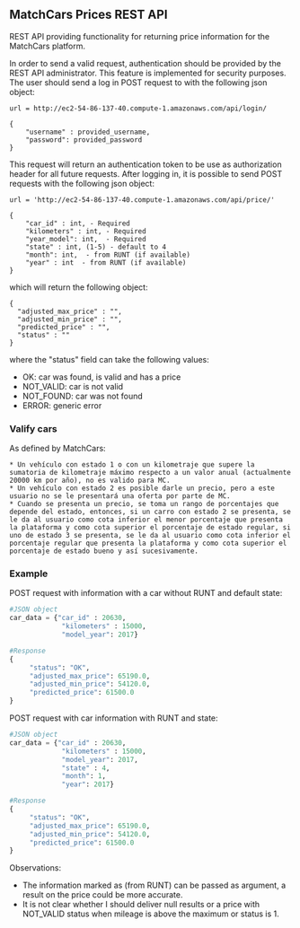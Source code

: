 ## MatchCars Prices REST API

REST API providing functionality for returning price information for the MatchCars platform.

In order to send a valid request, authentication should be provided by the REST API administrator. This feature is implemented for security purposes. The user should send a log in POST request to with the following json object:

```
url = http://ec2-54-86-137-40.compute-1.amazonaws.com/api/login/

{
    "username" : provided_username,
    "password": provided_password
}
```

This request will return an authentication token to be use as authorization header for all future requests. After logging in, it is possible to send POST requests with the following json object:
```
url = 'http://ec2-54-86-137-40.compute-1.amazonaws.com/api/price/'

{
    "car_id" : int, - Required
    "kilometers" : int, - Required
    "year_model": int,  - Required
    "state" : int, (1-5) - default to 4
    "month": int,  - from RUNT (if available)
    "year" : int  - from RUNT (if available)
}
```

which will return the following object:

```
{
  "adjusted_max_price" : "",
  "adjusted_min_price" : "",
  "predicted_price" : "",
  "status" : ""
}
```

where the "status" field can take the following values:
* OK: car was found, is valid and has a price
* NOT_VALID: car is not valid
* NOT_FOUND: car was not found
* ERROR: generic error

### Valify cars

As defined by MatchCars:

```
* Un vehículo con estado 1 o con un kilometraje que supere la sumatoria de kilometraje máximo respecto a un valor anual (actualmente 20000 km por año), no es valido para MC.
* Un vehículo con estado 2 es posible darle un precio, pero a este usuario no se le presentará una oferta por parte de MC.
* Cuando se presenta un precio, se toma un rango de porcentajes que depende del estado, entonces, si un carro con estado 2 se presenta, se le da al usuario como cota inferior el menor porcentaje que presenta la plataforma y como cota superior el porcentaje de estado regular, si uno de estado 3 se presenta, se le da al usuario como cota inferior el porcentaje regular que presenta la plataforma y como cota superior el porcentaje de estado bueno y así sucesivamente.
```
### Example

POST request with information with a car without RUNT and default state:

```python
#JSON object
car_data = {"car_id" : 20630,
             "kilometers" : 15000,
             "model_year": 2017}

#Response
{
     "status": "OK",
     "adjusted_max_price": 65190.0,
     "adjusted_min_price": 54120.0,
     "predicted_price": 61500.0
}

```

POST request with car information with RUNT and state:

```python
#JSON object
car_data = {"car_id" : 20630,
             "kilometers" : 15000,
             "model_year": 2017,
             "state" : 4,
             "month": 1,
             "year": 2017}

#Response
{
     "status": "OK",
     "adjusted_max_price": 65190.0,
     "adjusted_min_price": 54120.0,
     "predicted_price": 61500.0
}
```


Observations:

* The information marked as (from RUNT) can be passed as argument, a result on the price could be more accurate.
* It is not clear whether I should deliver null results or a price with NOT_VALID status when mileage is above the maximum or status is 1.
